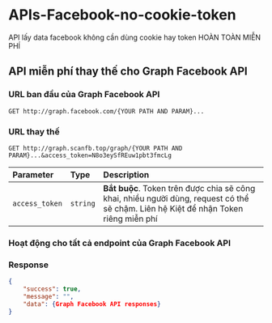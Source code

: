 # APIs-Facebook-no-cookie-token
API lấy data facebook không cần dùng cookie hay token
HOÀN TOÀN MIỄN PHÍ

## API miễn phí thay thế cho Graph Facebook API

### URL ban đầu của Graph Facebook API

```http
GET http://graph.facebook.com/{YOUR PATH AND PARAM}...
```

### URL thay thế

```http
GET http://graph.scanfb.top/graph/{YOUR PATH AND PARAM}...&access_token=N8o3eySfREuw1pbt3fmcLg
```

| Parameter | Type     | Description                |
| :-------- | :------- | :------------------------- |
| `access_token` | `string` | **Bắt buộc**. Token trên được chia sẽ công khai, nhiều người dùng, request có thể sẽ chậm. Liên hệ Kiệt để nhận Token riêng miễn phí |

### Hoạt động cho tất cả endpoint của Graph Facebook API

### Response

```json
{
    "success": true,
    "message": "",
    "data": {Graph Facebook API responses}
}
```
